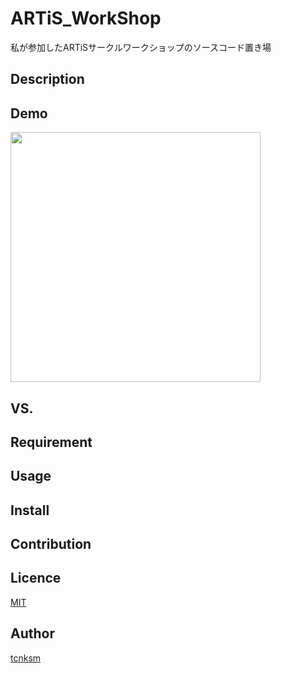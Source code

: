 ARTiS_WorkShop
====
私が参加したARTiSサークルワークショップのソースコード置き場

## Description

## Demo
<img src="https://raw.github.com/wiki/llyuutoll/ARTiS_WorkShop/images/workshop2.gif" width="400">

## VS. 

## Requirement

## Usage

## Install

## Contribution

## Licence

[MIT](https://github.com/tcnksm/tool/blob/master/LICENCE)

## Author

[tcnksm](https://github.com/tcnksm)
